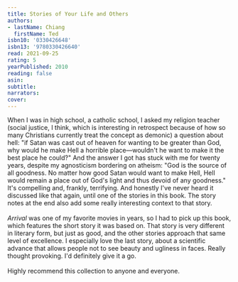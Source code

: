```yaml
---
title: Stories of Your Life and Others
authors:
- lastName: Chiang
  firstName: Ted
isbn10: '0330426648'
isbn13: '9780330426640'
read: 2021-09-25
rating: 5
yearPublished: 2010
reading: false
asin:
subtitle:
narrators:
cover:
---
```

When I was in high school, a catholic school, I asked my religion teacher (social justice, I think, which is interesting in retrospect because of how so many Christians currently treat the concept as demonic) a question about hell: "if Satan was cast out of heaven for wanting to be greater than God, why would he make Hell a horrible place—wouldn't he want to make it the best place he could?" And the answer I got has stuck with me for twenty years, despite my agnosticism bordering on atheism: "God is the source of all goodness. No matter how good Satan would want to make Hell, Hell would remain a place out of God's light and thus devoid of any goodness." It's compelling and, frankly, terrifying. And honestly I've never heard it discussed like that again, until one of the stories in this book. The story notes at the end also add some really interesting context to that story.<br/><br/><i>Arrival</i> was one of my favorite movies in years, so I had to pick up this book, which features the short story it was based on. That story is very different in literary form, but just as good, and the other stories approach that same level of excellence. I especially love the last story, about a scientific advance that allows people not to see beauty and ugliness in faces. Really thought provoking. I'd definitely give it a go.<br/><br/>Highly recommend this collection to anyone and everyone.